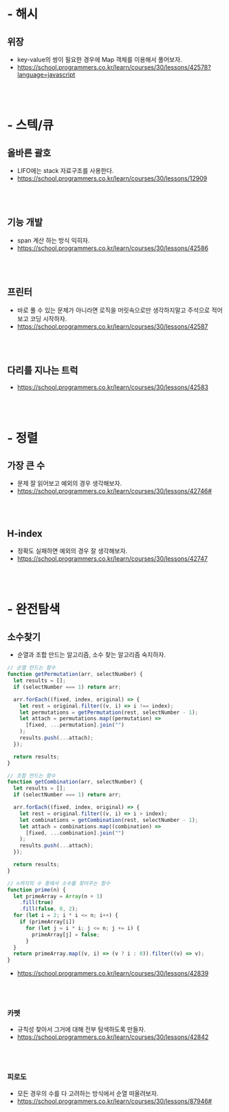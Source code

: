 # - 해시

## 위장

- key-value의 쌍이 필요한 경우에 Map 객체를 이용해서 풀어보자.
- https://school.programmers.co.kr/learn/courses/30/lessons/42578?language=javascript

<br><br>

# - 스텍/큐

## 올바른 괄호

- LIFO에는 stack 자료구조를 사용한다.
- https://school.programmers.co.kr/learn/courses/30/lessons/12909

<br><br>

## 기능 개발

- span 계산 하는 방식 익히자.
- https://school.programmers.co.kr/learn/courses/30/lessons/42586

<br><br>

## 프린터

- 바로 풀 수 있는 문제가 아니라면 로직을 머릿속으로만 생각하지말고 주석으로 적어보고 코딩 시작하자.
- https://school.programmers.co.kr/learn/courses/30/lessons/42587

<br><br>

## 다리를 지나는 트럭

- https://school.programmers.co.kr/learn/courses/30/lessons/42583

<br><br>

# - 정렬

## 가장 큰 수

- 문제 잘 읽어보고 예외의 경우 생각해보자.
- https://school.programmers.co.kr/learn/courses/30/lessons/42746#

<br><br>

## H-index

- 정확도 실패하면 예외의 경우 잘 생각해보자.
- https://school.programmers.co.kr/learn/courses/30/lessons/42747

<br><br>

# - 완전탐색

## 소수찾기

- 순열과 조합 만드는 알고리즘, 소수 찾는 알고리즘 숙지하자.

```javascript
// 순열 만드는 함수
function getPermutation(arr, selectNumber) {
  let results = [];
  if (selectNumber === 1) return arr;

  arr.forEach((fixed, index, original) => {
    let rest = original.filter((v, i) => i !== index);
    let permutations = getPermutation(rest, selectNumber - 1);
    let attach = permutations.map((permutation) =>
      [fixed, ...permutation].join("")
    );
    results.push(...attach);
  });

  return results;
}

// 조합 만드는 함수
function getCombination(arr, selectNumber) {
  let results = [];
  if (selectNumber === 1) return arr;

  arr.forEach((fixed, index, original) => {
    let rest = original.filter((v, i) => i > index);
    let combinations = getCombination(rest, selectNumber - 1);
    let attach = combinations.map((combination) =>
      [fixed, ...combination].join("")
    );
    results.push(...attach);
  });

  return results;
}

// n까지의 수 중에서 소수를 찾아주는 함수
function prime(n) {
  let primeArray = Array(n + 1)
    .fill(true)
    .fill(false, 0, 2);
  for (let i = 2; i * i <= n; i++) {
    if (primeArray[i])
      for (let j = i * i; j <= n; j += i) {
        primeArray[j] = false;
      }
  }
  return primeArray.map((v, i) => (v ? i : 0)).filter((v) => v);
}
```

- https://school.programmers.co.kr/learn/courses/30/lessons/42839

<br><br>

### 카펫

- 규칙성 찾아서 그거에 대해 전부 탐색하도록 만들자.
- https://school.programmers.co.kr/learn/courses/30/lessons/42842

<br><br>

### 피로도

- 모든 경우의 수를 다 고려하는 방식에서 순열 떠올려보자.
- https://school.programmers.co.kr/learn/courses/30/lessons/87946#

<br><br>
